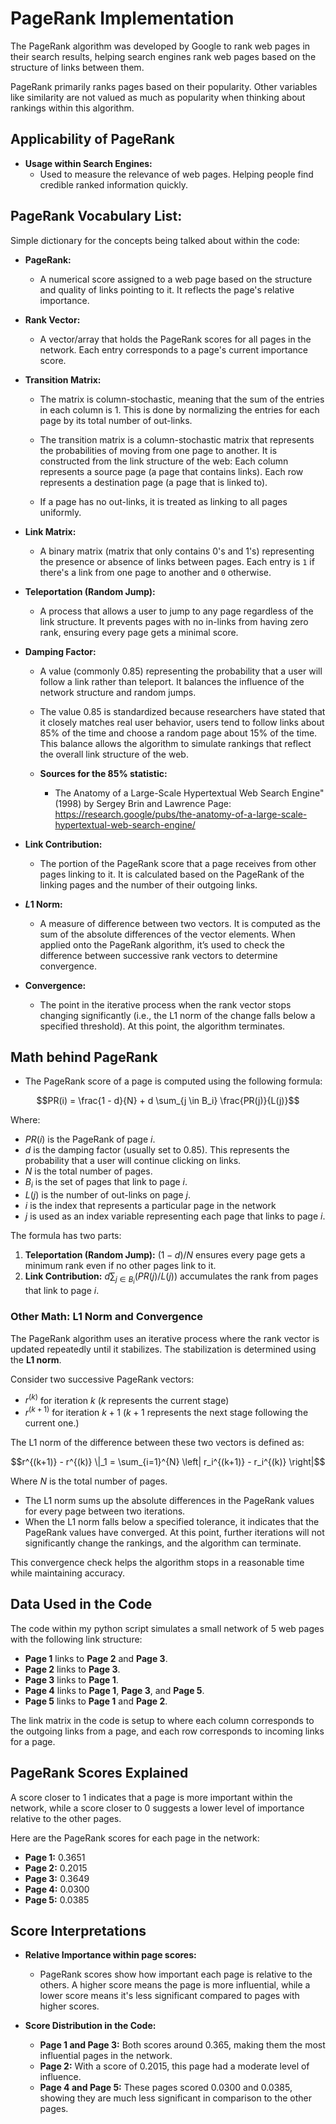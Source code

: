 # PageRank Implementation

The PageRank algorithm was developed by Google to rank web pages in their search results, helping search engines rank web pages based on the structure of links between them. 

PageRank primarily ranks pages based on their popularity. Other variables like similarity are not valued as much as popularity when thinking about rankings within this algorithm.

## Applicability of PageRank

- **Usage within Search Engines:**  
  *   Used to measure the relevance of web pages. Helping people find credible ranked information quickly.

## PageRank Vocabulary List:

Simple dictionary for the concepts being talked about within the code:

- **PageRank:**  
  * A numerical score assigned to a web page based on the structure and quality of links pointing to it. It reflects the page's relative importance.

- **Rank Vector:**  
  * A vector/array that holds the PageRank scores for all pages in the network. Each entry corresponds to a page's current importance score.

- **Transition Matrix:**  
  * The matrix is column-stochastic, meaning that the sum of the entries in each column is 1. This is done by normalizing the entries for each page by its total number of out-links.

  * The transition matrix is a column-stochastic matrix that represents the probabilities of moving from one page to another. It is constructed from the link structure of the web: Each column represents a source page (a page that contains links). Each row represents a destination page (a page that is linked to).
  
  * If a page has no out-links, it is treated as linking to all pages uniformly.


- **Link Matrix:**  
  * A binary matrix (matrix that only contains 0's and 1's) representing the presence or absence of links between pages. Each entry is `1` if there's a link from one page to another and `0` otherwise.

- **Teleportation (Random Jump):**  
  * A process that allows a user to jump to any page regardless of the link structure. It prevents pages with no in-links from having zero rank, ensuring every page gets a minimal score.

- **Damping Factor:**  
  * A value (commonly 0.85) representing the probability that a user will follow a link rather than teleport. It balances the influence of the network structure and random jumps.

  *  The value 0.85 is standardized because researchers have stated that it closely matches real user behavior, users tend to follow links about 85% of the time and choose a random page about 15% of the time. This balance allows the algorithm to simulate rankings that reflect the overall link structure of the web. 

  * **Sources for the 85% statistic:**
    * The Anatomy of a Large-Scale Hypertextual Web Search Engine" (1998) by Sergey Brin and Lawrence Page: https://research.google/pubs/the-anatomy-of-a-large-scale-hypertextual-web-search-engine/

 
- **Link Contribution:**  
  * The portion of the PageRank score that a page receives from other pages linking to it. It is calculated based on the PageRank of the linking pages and the number of their outgoing links.

- **$L1$ Norm:**  
  * A measure of difference between two vectors. It is computed as the sum of the absolute differences of the vector elements. When applied onto the PageRank algorithm, it’s used to check the difference between successive rank vectors to determine convergence.

- **Convergence:**  
  * The point in the iterative process when the rank vector stops changing significantly (i.e., the L1 norm of the change falls below a specified threshold). At this point, the algorithm terminates.

## Math behind PageRank

* The PageRank score of a page is computed using the following formula:

```math
PR(i) = \frac{1 - d}{N} + d \sum_{j \in B_i} \frac{PR(j)}{L(j)}
```

Where:

- $PR(i)$ is the PageRank of page $i$.
- $d$ is the damping factor (usually set to 0.85). This represents the probability that a user will continue clicking on links.
- $N$ is the total number of pages.
- $B_i$ is the set of pages that link to page $i$.
- $L(j)$ is the number of out-links on page $j$.
- $i$ is the index that represents a particular page in the network
- $j$ is used as an index variable representing each page that links to page $i$.

The formula has two parts:
1. **Teleportation (Random Jump):** $(1-d)/N$ ensures every page gets a minimum rank even if no other pages link to it.
2. **Link Contribution:** $d \sum_{j \in B_i} (PR(j)/L(j))$ accumulates the rank from pages that link to page $i$.


### Other Math: L1 Norm and Convergence

The PageRank algorithm uses an iterative process where the rank vector is updated repeatedly until it stabilizes. The stabilization is determined using the **L1 norm**.

Consider two successive PageRank vectors:
- $r^{(k)}$ for iteration $k$ ($k$ represents the current stage)
- $r^{(k+1)}$ for iteration $k+1$ ($k+1$ represents the next stage following the current one.)

The L1 norm of the difference between these two vectors is defined as:

```math
r^{(k+1)} - r^{(k)} \|_1 = \sum_{i=1}^{N} \left| r_i^{(k+1)} - r_i^{(k)} \right|
```


Where $N$ is the total number of pages.

- The L1 norm sums up the absolute differences in the PageRank values for every page between two iterations.
- When the L1 norm falls below a specified tolerance, it indicates that the PageRank values have converged. At this point, further iterations will not significantly change the rankings, and the algorithm can terminate.

This convergence check helps the algorithm stops in a reasonable time while maintaining accuracy.

## Data Used in the Code

The code within my python script simulates a small network of 5 web pages with the following link structure:
- **Page 1** links to **Page 2** and **Page 3**.
- **Page 2** links to **Page 3**.
- **Page 3** links to **Page 1**.
- **Page 4** links to **Page 1**, **Page 3**, and **Page 5**.
- **Page 5** links to **Page 1** and **Page 2**.

The link matrix in the code is setup to where each column corresponds to the outgoing links from a page, and each row corresponds to incoming links for a page.

## PageRank Scores Explained
A score closer to 1 indicates that a page is more important within the network, while a score closer to 0 suggests a lower level of importance relative to the other pages.

Here are the PageRank scores for each page in the network:

- **Page 1:** 0.3651  
- **Page 2:** 0.2015  
- **Page 3:** 0.3649  
- **Page 4:** 0.0300  
- **Page 5:** 0.0385

## Score Interpretations

- **Relative Importance within page scores:**  
  * PageRank scores show how important each page is relative to the others. A higher score means the page is more influential, while a lower score means it's less significant compared to pages with higher scores.

- **Score Distribution in the Code:**  
  - **Page 1 and Page 3:** Both scores around 0.365, making them the most influential pages in the network.
  - **Page 2:** With a score of 0.2015, this page had a moderate level of influence.
  - **Page 4 and Page 5:** These pages scored 0.0300 and 0.0385, showing they are much less significant in comparison to the other pages.






